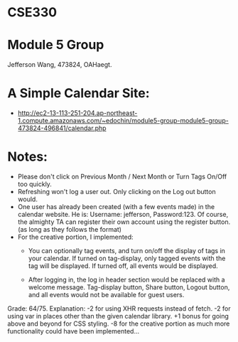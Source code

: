 # CSE330
# Module 5 Group
Jefferson Wang, 473824, OAHaegt.

# A Simple Calendar Site:

- http://ec2-13-113-251-204.ap-northeast-1.compute.amazonaws.com/~edochin/module5-group-module5-group-473824-496841/calendar.php

# Notes:
- Please don't click on Previous Month / Next Month or Turn Tags On/Off too quickly.
- Refreshing won't log a user out. Only clicking on the Log out button would.
- One user has already been created (with a few events made) in the calendar website. He is: Username: jefferson, Password:123. Of course, the almighty TA can register their own account using the register button. (as long as they follows the format)
- For the creative portion, I implemented: 
    - You can optionally tag events, and turn on/off the display of tags in your calendar. If turned on tag-display, only tagged events with the tag will be displayed. If turned off, all events would be displayed.

    - After logging in, the log in header section would be replaced with a welcome message. Tag-display button, Share button, Logout button, and all events would not be available for guest users.


Grade: 64/75. Explanation: -2 for using XHR requests instead of fetch. -2 for using var in places other than the given calendar library. +1 bonus for going above and beyond for CSS styling. -8 for the creative portion as much more functionality could have been implemented...
